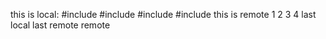 this is local:
#include<iostream>
#include<iostream>
#include<iostream>
#include<iostream>
this is remote
1
2
3
4
last local
last remote
remote
